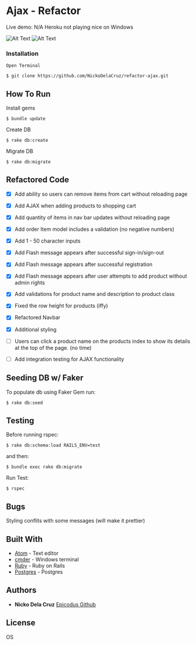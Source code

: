 # Ajax - Refactor


Live demo: N/A Heroku not playing nice on Windows

![Alt Text](https://gyazo.com/e861fb0d8dfe248d342346f58291c6e0.gif)
![Alt Text](https://gyazo.com/1e2ee2efc9b62b7087c34efaac57045e.gif)

### Installation
```
Open Terminal
```

```
$ git clone https://github.com/NickoDelaCruz/refactor-ajax.git
```

## How To Run

Install gems

```
$ bundle update
```

Create DB

```
$ rake db:create
```

Migrate DB

```
$ rake db:migrate
```



## Refactored Code

- [x] Add ability so users can remove items from cart without reloading page
- [x] Add AJAX when adding products to shopping cart
- [x] Add quantity of items in nav bar updates without reloading page
- [x] Add order Item model includes a validation (no negative numbers)
- [x] Add 1 - 50 character inputs
- [x] Add Flash message appears after successful sign-in/sign-out
- [x] Add Flash message appears after successful registration
- [x] Add Flash message appears after user attempts to add product without admin rights
- [x] Add validations for product name and description to product class
- [x] Fixed the row height for products (iffy)
- [x] Refactored Navbar
- [x] Additional styling
- [ ] Users can click a product name on the products index to show its details at the top of the page. (no time)
- [ ] Add integration testing for AJAX functionality


## Seeding DB w/ Faker

To populate db using Faker Gem run:


```
$ rake db:seed
```

## Testing
Before running rspec:
```
$ rake db:schema:load RAILS_ENV=test

```

and then:

```
$ bundle exec rake db:migrate

```


Run Test:
```
$ rspec
```

## Bugs

Styling conflits with some messages (will make it prettier)

## Built With

* [Atom](https://atom.io/) - Text editor
* [cmder](http://cmder.net/) - Windows terminal
* [Ruby](http://railsinstaller.org/en) - Ruby on Rails
* [Postgres](https://www.postgresql.org/download/) - Postgres




## Authors

* **Nicko Dela Cruz**  [Epicodus Github](https://github.com/NickoDelaCruz)



## License

OS

